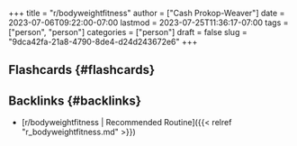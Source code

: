 +++
title = "r/bodyweightfitness"
author = ["Cash Prokop-Weaver"]
date = 2023-07-06T09:22:00-07:00
lastmod = 2023-07-25T11:36:17-07:00
tags = ["person", "person"]
categories = ["person"]
draft = false
slug = "9dca42fa-21a8-4790-8de4-d24d243672e6"
+++

## Flashcards {#flashcards}


## Backlinks {#backlinks}

-   [r/bodyweightfitness | Recommended Routine]({{< relref "r_bodyweightfitness.md" >}})
